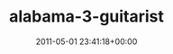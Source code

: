 ---
title:		"alabama-3-guitarist"
type:		"upload"
description:		"TBC"
date:		"2011-05-01 23:41:18+00:00"
album:		"music"
filename:		"alabama-3-guitarist.md"
series:		""
cl_public_id:		"music/alabama-3-guitarist"
cl_version:		1497004864
format:		"tiff"
bytes:		5035516
width:		2560
height:		1440
exposure_mode:		"Manual"
program:		"Manual"
aperture:		"5.0"
focal_length:		"56.0 mm"
iso:		"4000"
shutter_speed:		"1/125"
metering:		"Multi-segment"
flash:		"Off, Did not fire"
white_balance:		"Custom"
colour_temp:		"5900"
has_crop:		"false"
orientation:		"Horizontal (normal)"
camera_model:		"NIKON D7000"
lens_info:		"18-200mm f/3.5-5.6"
artist:		"No artist info"
x_resolution:		"300"
y_resolution:		"300"
---
